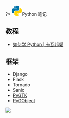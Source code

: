 ?> ![](logo/python.svg ':no-zoom')Python 笔记

## 教程

- [如何学 Python | 卡瓦邦噶](https://www.kawabangga.com/how-to-learn-python)

## 框架

- Django
- Flask
- Tornado
- Sanic
- [PyGTK](http://www.yolinux.com/TUTORIALS/PyGTK.html)
- [PyGObject](https://pygobject.readthedocs.io/en/latest/)

![](https://notes.abelsu7.top/_images/python-skills.jpg)

